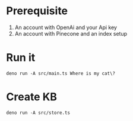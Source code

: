 # Prerequisite
1. An account with OpenAi and your Api key
2. An account with Pinecone and an index setup

# Run it
`deno run -A src/main.ts Where is my cat\?`


# Create KB
`deno run -A src/store.ts`



